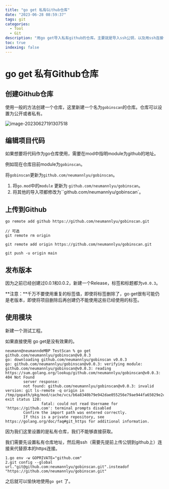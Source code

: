 ```yaml
---
title: "go get 私有Github仓库"
date: "2023-06-28 08:59:37"
tags: git
categories: 
  - Tool
  - Git
description: "用go get导入私有github的仓库。主要就是导入ssh公钥，以及用ssh连接代替https连接。"
toc: true
indexing: false
---
```


# go get 私有Github仓库

## 创建Github仓库

使用一般的方法创建一个仓库，这里新建一个名为`gobinscan`的仓库。仓库可以设置为公开或者私有。

![image-20230627191307518](https://pics-place.oss-cn-shanghai.aliyuncs.com/pic/202306271913986.png)



## 编辑项目代码

如果想要将代码作为go仓库使用，需要在mod中指明module为github的地址。

例如现在仓库目前module为`gobinscan`。

将`gobinscan`更新为`github.com/neumannlyu/gobinscan`。

1. 将`go.mod`中的`module` 更新为 `github.com/neumannlyu/gobinscan`。
2. 将其他的导入项都修改为``github.com/neumannlyu/gobinscan`。



## 上传到Github

```
go remote add github https://github.com/neumannlyu/gobinscan.git

// 可选
git remote rm origin

git remote add origin https://github.com/neumannlyu/gobinscan.git

git push -u origin main
```



## 发布版本

因为之前已经创建过0.0.1和0.0.2，新建一个Release，标签和标题都为`v0.0.3`。

**注意：**千万不要使用重复的标签值，即使将标签删除了，go get很有可能仍是老版本，即使将项目删除后再创建仍不能使用这些已经使用的标签。



## 使用模块

新建一个测试工程。

如果直接使用 go get是没有效果的。

```
neumann@neumanndeMBP TestScan % go get github.com/neumannlyu/gobinscan@v0.0.3
go: downloading github.com/neumannlyu/gobinscan v0.0.3
go: github.com/neumannlyu/gobinscan@v0.0.3: verifying module: github.com/neumannlyu/gobinscan@v0.0.3: reading https://sum.golang.org/lookup/github.com/neumannlyu/gobinscan@v0.0.3: 404 Not Found
        server response:
        not found: github.com/neumannlyu/gobinscan@v0.0.3: invalid version: git ls-remote -q origin in /tmp/gopath/pkg/mod/cache/vcs/b6a8340b79e942dae055256e79ae944fa65029e2c23b324d28e9c5b8e32db576: exit status 128:
                fatal: could not read Username for 'https://github.com': terminal prompts disabled
        Confirm the import path was entered correctly.
        If this is a private repository, see https://golang.org/doc/faq#git_https for additional information.
```

因为我们这里设置的是私有仓库，我们不能够直接获取。

我们需要先设置私有仓库地址，然后用ssh（需要先提前上传公钥到github上）连接来代替原本的https连接。

```
1.go env -w GOPRIVATE="github.com"
2.git config --global url."git@github.com:neumannlyu/gobinscan.git".insteadof "https://github.com/neumannlyu/gobinscan.git"
```

之后就可以愉快地使用`go get` 了。


